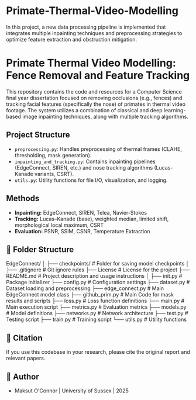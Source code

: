 # Primate-Thermal-Video-Modelling
In this project, a new data processing pipeline is implemented that integrates multiple inpainting techniques and preprocessing strategies to optimize feature extraction and obstruction mitigation.

# Primate Thermal Video Modelling: Fence Removal and Feature Tracking

This repository contains the code and resources for a Computer Science final year dissertation focused on removing occlusions (e.g., fences) and tracking facial features (specifically the nose) of primates in thermal video footage. The system utilizes a combination of classical and deep learning-based image inpainting techniques, along with multiple tracking algorithms.

##  Project Structure

- `preprocessing.py`: Handles preprocessing of thermal frames (CLAHE, thresholding, mask generation).
- `inpainting_and_tracking.py`: Contains inpainting pipelines (EdgeConnect, SIREN, etc.) and nose tracking algorithms (Lucas-Kanade variants, CSRT).
- `utils.py`: Utility functions for file I/O, visualization, and logging.

##  Methods

- **Inpainting:** EdgeConnect, SIREN, Telea, Navier-Stokes
- **Tracking:** Lucas–Kanade (base), weighted median, limited shift, morphological local maximum, CSRT
- **Evaluation:** PSNR, SSIM, CSNR, Temperature Extraction

## 📁 Folder Structure
EdgeConnect/
│
├── checkpoints/ # Folder for saving model checkpoints
│
├── .gitignore # Git ignore rules
├── License # License for the project
├── README.md # Project description and usage instructions
│
├── init.py # Package initializer
├── config.py # Configuration settings
├── dataset.py # Dataset loading and preprocessing
├── edge_connect.py # Main EdgeConnect model class
├── github_prim.py # Main Code for mask results and scripts
├── loss.py # Loss function definitions
├── main.py # Main execution script
├── metrics.py # Evaluation metrics
├── models.py # Model definitions
├── networks.py # Network architecture
├── test.py # Testing script
├── train.py # Training script
└── utils.py # Utility functions

## 📝 Citation

If you use this codebase in your research, please cite the original report and relevant papers.

## 🧠 Author

- Maksut O'Connor | University of Sussex | 2025


